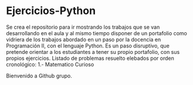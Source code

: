 # Ejercicios-Python
Se crea el repositorio para ir mostrando los trabajos que se van desarrollando en el aula y al mismo tiempo disponer de un portafolio como vidriera de los trabajos abordado en un paso por la docencia en Programación II, con el lenguaje Python. Es un paso disruptivo, que pretende orientar a los estudiantes a tener su propio portafolio, con sus propios ejercicios.
Listado de problemas resuelto elebados por orden cronológico:
1.- Matematico Curioso

Bienvenido a Github grupo.
